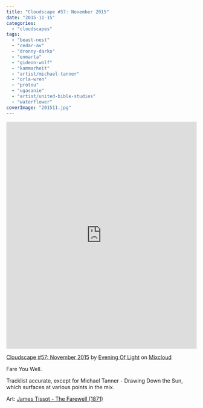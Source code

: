 ```yaml
---
title: "Cloudscape #57: November 2015"
date: "2015-11-15"
categories: 
  - "cloudscapes"
tags: 
  - "beast-nest"
  - "cedar-av"
  - "dronny-darko"
  - "enmarta"
  - "gideon-wolf"
  - "kammarheit"
  - "artist/michael-tanner"
  - "orla-wren"
  - "protou"
  - "ugasanie"
  - "artist/united-bible-studies"
  - "waterflower"
coverImage: "201511.jpg"
---
```


<iframe src="https://www.mixcloud.com/widget/iframe/?embed_type=widget_standard&amp;embed_uuid=bf12dd3d-96fc-41e0-a8f5-c4c56b7b6d7e&amp;feed=https%3A%2F%2Fwww.mixcloud.com%2Feveningoflight%2Fcloudscape-57-november-2015%2F&amp;replace=0&amp;stylecolor=302118" width="100%" height="600" frameborder="0"></iframe>

[Cloudscape #57: November 2015](https://www.mixcloud.com/eveningoflight/cloudscape-57-november-2015/?utm_source=widget&utm_medium=web&utm_campaign=base_links&utm_term=resource_link) by [Evening Of Light](https://www.mixcloud.com/eveningoflight/?utm_source=widget&utm_medium=web&utm_campaign=base_links&utm_term=profile_link) on [Mixcloud](https://www.mixcloud.com/?utm_source=widget&utm_medium=web&utm_campaign=base_links&utm_term=homepage_link)

Fare You Well.

Tracklist accurate, except for Michael Tanner - Drawing Down the Sun, which surfaces at various points in the mix.

Art: [James Tissot - The Farewell (1871)](http://www.wikiart.org/en/james-tissot/the-farewell)
